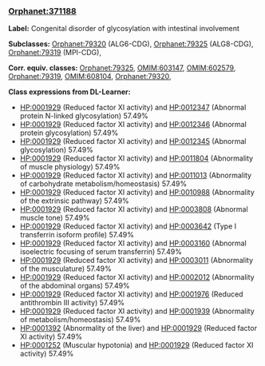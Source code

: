
### [Orphanet:371188](http://www.orpha.net/ORDO/Orphanet_371188)
**Label:** Congenital disorder of glycosylation with intestinal involvement

**Subclasses:** [Orphanet:79320](http://www.orpha.net/ORDO/Orphanet_79320) (ALG6-CDG), [Orphanet:79325](http://www.orpha.net/ORDO/Orphanet_79325) (ALG8-CDG), [Orphanet:79319](http://www.orpha.net/ORDO/Orphanet_79319) (MPI-CDG), 

**Corr. equiv. classes:** [Orphanet:79325](http://www.orpha.net/ORDO/Orphanet_79325), [OMIM:603147](http://purl.obolibrary.org/obo/OMIM_603147), [OMIM:602579](http://purl.obolibrary.org/obo/OMIM_602579), [Orphanet:79319](http://www.orpha.net/ORDO/Orphanet_79319), [OMIM:608104](http://purl.obolibrary.org/obo/OMIM_608104), [Orphanet:79320](http://www.orpha.net/ORDO/Orphanet_79320), 

**Class expressions from DL-Learner:**

- [HP:0001929](http://purl.obolibrary.org/obo/HP_0001929) (Reduced factor XI activity) and [HP:0012347](http://purl.obolibrary.org/obo/HP_0012347) (Abnormal protein N-linked glycosylation) 57.49%
- [HP:0001929](http://purl.obolibrary.org/obo/HP_0001929) (Reduced factor XI activity) and [HP:0012346](http://purl.obolibrary.org/obo/HP_0012346) (Abnormal protein glycosylation) 57.49%
- [HP:0001929](http://purl.obolibrary.org/obo/HP_0001929) (Reduced factor XI activity) and [HP:0012345](http://purl.obolibrary.org/obo/HP_0012345) (Abnormal glycosylation) 57.49%
- [HP:0001929](http://purl.obolibrary.org/obo/HP_0001929) (Reduced factor XI activity) and [HP:0011804](http://purl.obolibrary.org/obo/HP_0011804) (Abnormality of muscle physiology) 57.49%
- [HP:0001929](http://purl.obolibrary.org/obo/HP_0001929) (Reduced factor XI activity) and [HP:0011013](http://purl.obolibrary.org/obo/HP_0011013) (Abnormality of carbohydrate metabolism/homeostasis) 57.49%
- [HP:0001929](http://purl.obolibrary.org/obo/HP_0001929) (Reduced factor XI activity) and [HP:0010988](http://purl.obolibrary.org/obo/HP_0010988) (Abnormality of the extrinsic pathway) 57.49%
- [HP:0001929](http://purl.obolibrary.org/obo/HP_0001929) (Reduced factor XI activity) and [HP:0003808](http://purl.obolibrary.org/obo/HP_0003808) (Abnormal muscle tone) 57.49%
- [HP:0001929](http://purl.obolibrary.org/obo/HP_0001929) (Reduced factor XI activity) and [HP:0003642](http://purl.obolibrary.org/obo/HP_0003642) (Type I transferrin isoform profile) 57.49%
- [HP:0001929](http://purl.obolibrary.org/obo/HP_0001929) (Reduced factor XI activity) and [HP:0003160](http://purl.obolibrary.org/obo/HP_0003160) (Abnormal isoelectric focusing of serum transferrin) 57.49%
- [HP:0001929](http://purl.obolibrary.org/obo/HP_0001929) (Reduced factor XI activity) and [HP:0003011](http://purl.obolibrary.org/obo/HP_0003011) (Abnormality of the musculature) 57.49%
- [HP:0001929](http://purl.obolibrary.org/obo/HP_0001929) (Reduced factor XI activity) and [HP:0002012](http://purl.obolibrary.org/obo/HP_0002012) (Abnormality of the abdominal organs) 57.49%
- [HP:0001929](http://purl.obolibrary.org/obo/HP_0001929) (Reduced factor XI activity) and [HP:0001976](http://purl.obolibrary.org/obo/HP_0001976) (Reduced antithrombin III activity) 57.49%
- [HP:0001929](http://purl.obolibrary.org/obo/HP_0001929) (Reduced factor XI activity) and [HP:0001939](http://purl.obolibrary.org/obo/HP_0001939) (Abnormality of metabolism/homeostasis) 57.49%
- [HP:0001392](http://purl.obolibrary.org/obo/HP_0001392) (Abnormality of the liver) and [HP:0001929](http://purl.obolibrary.org/obo/HP_0001929) (Reduced factor XI activity) 57.49%
- [HP:0001252](http://purl.obolibrary.org/obo/HP_0001252) (Muscular hypotonia) and [HP:0001929](http://purl.obolibrary.org/obo/HP_0001929) (Reduced factor XI activity) 57.49%


